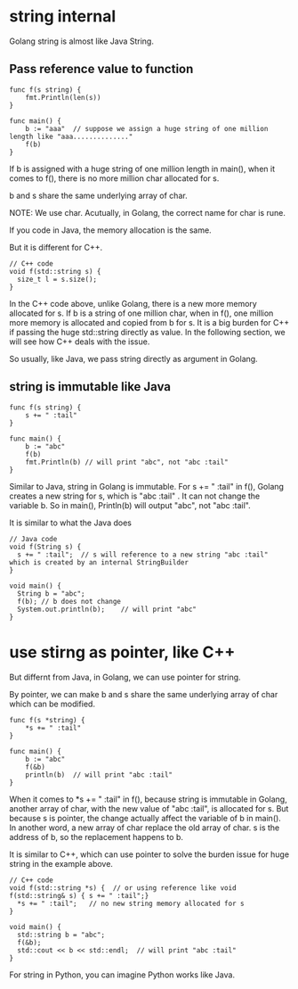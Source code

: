 
# string internal

Golang string is almost like Java String.

## Pass reference value to function

```
func f(s string) {
	fmt.Println(len(s))
}

func main() {
	b := "aaa"	// suppose we assign a huge string of one million length like "aaa.............."
	f(b)
}
```

If b is assigned with a huge string of one million length in main(), when it comes to f(), there is no more million char allocated for s. 

b and s share the same underlying array of char.

NOTE: We use char. Acutually, in Golang, the correct name for char is rune. 

If you code in Java, the memory allocation is the same.

But it is different for C++.
```
// C++ code
void f(std::string s) {
  size_t l = s.size();
}
```
In the C++ code above, unlike Golang, there is a new more memory allocated for s. If b is a string of one million char, when in f(), one million more memory is allocated and copied from b for s. It is a big burden for C++ if passing the huge std::string directly as value. In the following section, we will see how C++ deals with the issue.

So usually, like Java, we pass string directly as argument in Golang.

## string is immutable like Java
```
func f(s string) {
	s += " :tail"
}

func main() {
	b := "abc"
	f(b)
	fmt.Println(b) // will print "abc", not "abc :tail"
}
```

Similar to Java, string in Golang is immutable. For s += " :tail" in f(), Golang creates a new string for s, which is "abc :tail" . It can not change the variable b. So in main(), Println(b) will output "abc", not "abc :tail".

It is similar to what the Java does
```
// Java code
void f(String s) {
  s += " :tail";  // s will reference to a new string "abc :tail" which is created by an internal StringBuilder
}

void main() {
  String b = "abc";
  f(b);	// b does not change
  System.out.println(b);    // will print "abc"
}
```

# use stirng as pointer, like C++

But differnt from Java, in Golang, we can use pointer for string. 

By pointer, we can make b and s share the same underlying array of char which can be modified.
```
func f(s *string) {
	*s += " :tail"
}

func main() {
	b := "abc"
	f(&b)
	println(b) 	// will print "abc :tail"
}
```

When it comes to *s += " :tail" in f(), because string is immutable in Golang, another array of char, with the new value of "abc :tail", is allocated for s. But because s is pointer, the change actually affect the variable of b in main(). In another word, a new array of char replace the old array of char. s is the address of b, so the replacement happens to b.  

It is similar to C++, which can use pointer to solve the burden issue for huge string in the example above.
```
// C++ code
void f(std::string *s) {  // or using reference like void f(std::string& s) { s += " :tail";}
  *s += " :tail";	// no new string memory allocated for s
}

void main() {
  std::string b = "abc";
  f(&b);
  std::cout << b << std::endl;  // will print "abc :tail"
}
```

For string in Python, you can imagine Python works like Java.